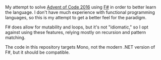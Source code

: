 My attempt to solve [Advent of Code 2016](https://adventofcode.com/2016) using [F#](https://fsharp.org/) in order to better learn the language. I don't have much experience with functional programming languages, so this is my attempt to get a better feel for the paradigm.

F# does allow for mutability and loops, but it's not "idiomatic," so I opt against using these features, relying mostly on recursion and pattern matching.

The code in this repository targets Mono, not the modern .NET version of F#, but it should be compatible.
